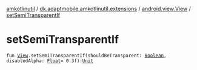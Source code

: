 [amkotlinutil](../../index.md) / [dk.adaptmobile.amkotlinutil.extensions](../index.md) / [android.view.View](index.md) / [setSemiTransparentIf](set-semi-transparent-if.md)

# setSemiTransparentIf

`fun `[`View`](https://developer.android.com/reference/android/view/View.html)`.setSemiTransparentIf(shouldBeTransparent: `[`Boolean`](https://kotlinlang.org/api/latest/jvm/stdlib/kotlin/-boolean/index.html)`, disabledAlpha: `[`Float`](https://kotlinlang.org/api/latest/jvm/stdlib/kotlin/-float/index.html)` = 0.3f): `[`Unit`](https://kotlinlang.org/api/latest/jvm/stdlib/kotlin/-unit/index.html)